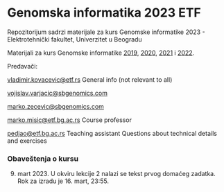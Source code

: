 # Genomska informatika 2023 ETF
Repozitorijum sadrzi materijale za kurs Genomske informatike 2023 - Elektrotehnički fakultet, Univerzitet u Beogradu

Materijali za kurs Genomske informatike [2019](https://github.com/vladimirkovacevic/gi-2019-etf), [2020](https://github.com/vladimirkovacevic/gi-2020-etf), [2021](https://github.com/vladimirkovacevic/gi-2021-etf) i [2022](https://github.com/vladimirkovacevic/gi-2022-etf).


Predavači:

vladimir.kovacevic@etf.rs General info (not relevant to all) 

vojislav.varjacic@sbgenomics.com

marko.zecevic@sbgenomics.com 

marko.misic@etf.bg.ac.rs Course professor

pedjao@etf.bg.ac.rs Teaching assistant Questions about technical details and exercises

### Obaveštenja o kursu
09. mart 2023. U okviru lekcije 2 nalazi se tekst prvog domaćeg zadatka. Rok za izradu je 16. mart, 23:55.
